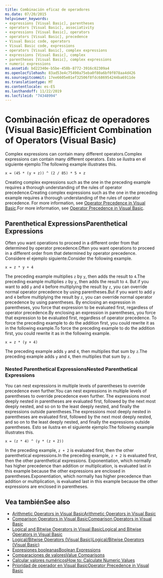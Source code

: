 ```yaml
---
title: Combinación eficaz de operadores
ms.date: 07/20/2015
helpviewer_keywords:
- expressions [Visual Basic], parentheses
- operators [Visual Basic], associativity
- expressions [Visual Basic], operators
- operators [Visual Basic], precedence
- Visual Basic code, operators
- Visual Basic code, expressions
- operators [Visual Basic], complex expressions
- expressions [Visual Basic], complex
- parentheses [Visual Basic], complex expressions
- numeric expressions
ms.assetid: bd22340e-b5be-458b-8772-3916c02309a4
ms.openlocfilehash: 83ad53e4c75490a75eba0f80a6bf0f078aa4d426
ms.sourcegitcommit: 17ee6605e01ef32506f8fdc686954244ba6911de
ms.translationtype: MT
ms.contentlocale: es-ES
ms.lasthandoff: 11/22/2019
ms.locfileid: "74348994"
---
```

# <a name="efficient-combination-of-operators-visual-basic"></a><span data-ttu-id="898cb-102">Combinación eficaz de operadores (Visual Basic)</span><span class="sxs-lookup"><span data-stu-id="898cb-102">Efficient Combination of Operators (Visual Basic)</span></span>
<span data-ttu-id="898cb-103">Complex expressions can contain many different operators.</span><span class="sxs-lookup"><span data-stu-id="898cb-103">Complex expressions can contain many different operators.</span></span> <span data-ttu-id="898cb-104">Esto se ilustra en el siguiente ejemplo:</span><span class="sxs-lookup"><span data-stu-id="898cb-104">The following example illustrates this.</span></span>  
  
 `x = (45 * (y + z)) ^ (2 / 85) * 5 + z`  
  
 <span data-ttu-id="898cb-105">Creating complex expressions such as the one in the preceding example requires a thorough understanding of the rules of operator precedence.</span><span class="sxs-lookup"><span data-stu-id="898cb-105">Creating complex expressions such as the one in the preceding example requires a thorough understanding of the rules of operator precedence.</span></span> <span data-ttu-id="898cb-106">For more information, see [Operator Precedence in Visual Basic](../../../../visual-basic/language-reference/operators/operator-precedence.md).</span><span class="sxs-lookup"><span data-stu-id="898cb-106">For more information, see [Operator Precedence in Visual Basic](../../../../visual-basic/language-reference/operators/operator-precedence.md).</span></span>  
  
## <a name="parenthetical-expressions"></a><span data-ttu-id="898cb-107">Parenthetical Expressions</span><span class="sxs-lookup"><span data-stu-id="898cb-107">Parenthetical Expressions</span></span>  
 <span data-ttu-id="898cb-108">Often you want operations to proceed in a different order from that determined by operator precedence.</span><span class="sxs-lookup"><span data-stu-id="898cb-108">Often you want operations to proceed in a different order from that determined by operator precedence.</span></span> <span data-ttu-id="898cb-109">Considere el ejemplo siguiente.</span><span class="sxs-lookup"><span data-stu-id="898cb-109">Consider the following example.</span></span>  
  
 `x = z * y + 4`  
  
 <span data-ttu-id="898cb-110">The preceding example multiplies `z` by `y`, then adds the result to `4`.</span><span class="sxs-lookup"><span data-stu-id="898cb-110">The preceding example multiplies `z` by `y`, then adds the result to `4`.</span></span> <span data-ttu-id="898cb-111">But if you want to add `y` and `4` before multiplying the result by `z`, you can override normal operator precedence by using parentheses.</span><span class="sxs-lookup"><span data-stu-id="898cb-111">But if you want to add `y` and `4` before multiplying the result by `z`, you can override normal operator precedence by using parentheses.</span></span> <span data-ttu-id="898cb-112">By enclosing an expression in parentheses, you force that expression to be evaluated first, regardless of operator precedence.</span><span class="sxs-lookup"><span data-stu-id="898cb-112">By enclosing an expression in parentheses, you force that expression to be evaluated first, regardless of operator precedence.</span></span> <span data-ttu-id="898cb-113">To force the preceding example to do the addition first, you could rewrite it as in the following example.</span><span class="sxs-lookup"><span data-stu-id="898cb-113">To force the preceding example to do the addition first, you could rewrite it as in the following example.</span></span>  
  
 `x = z * (y + 4)`  
  
 <span data-ttu-id="898cb-114">The preceding example adds `y` and `4`, then multiplies that sum by `z`.</span><span class="sxs-lookup"><span data-stu-id="898cb-114">The preceding example adds `y` and `4`, then multiplies that sum by `z`.</span></span>  
  
### <a name="nested-parenthetical-expressions"></a><span data-ttu-id="898cb-115">Nested Parenthetical Expressions</span><span class="sxs-lookup"><span data-stu-id="898cb-115">Nested Parenthetical Expressions</span></span>  
 <span data-ttu-id="898cb-116">You can nest expressions in multiple levels of parentheses to override precedence even further.</span><span class="sxs-lookup"><span data-stu-id="898cb-116">You can nest expressions in multiple levels of parentheses to override precedence even further.</span></span> <span data-ttu-id="898cb-117">The expressions most deeply nested in parentheses are evaluated first, followed by the next most deeply nested, and so on to the least deeply nested, and finally the expressions outside parentheses.</span><span class="sxs-lookup"><span data-stu-id="898cb-117">The expressions most deeply nested in parentheses are evaluated first, followed by the next most deeply nested, and so on to the least deeply nested, and finally the expressions outside parentheses.</span></span> <span data-ttu-id="898cb-118">Esto se ilustra en el siguiente ejemplo:</span><span class="sxs-lookup"><span data-stu-id="898cb-118">The following example illustrates this.</span></span>  
  
 `x = (z * 4) ^ (y * (z + 2))`  
  
 <span data-ttu-id="898cb-119">In the preceding example, `z + 2` is evaluated first, then the other parenthetical expressions.</span><span class="sxs-lookup"><span data-stu-id="898cb-119">In the preceding example, `z + 2` is evaluated first, then the other parenthetical expressions.</span></span> <span data-ttu-id="898cb-120">Exponentiation, which normally has higher precedence than addition or multiplication, is evaluated last in this example because the other expressions are enclosed in parentheses.</span><span class="sxs-lookup"><span data-stu-id="898cb-120">Exponentiation, which normally has higher precedence than addition or multiplication, is evaluated last in this example because the other expressions are enclosed in parentheses.</span></span>  
  
## <a name="see-also"></a><span data-ttu-id="898cb-121">Vea también</span><span class="sxs-lookup"><span data-stu-id="898cb-121">See also</span></span>

- [<span data-ttu-id="898cb-122">Arithmetic Operators in Visual Basic</span><span class="sxs-lookup"><span data-stu-id="898cb-122">Arithmetic Operators in Visual Basic</span></span>](../../../../visual-basic/programming-guide/language-features/operators-and-expressions/arithmetic-operators.md)
- [<span data-ttu-id="898cb-123">Comparison Operators in Visual Basic</span><span class="sxs-lookup"><span data-stu-id="898cb-123">Comparison Operators in Visual Basic</span></span>](../../../../visual-basic/programming-guide/language-features/operators-and-expressions/comparison-operators.md)
- [<span data-ttu-id="898cb-124">Logical and Bitwise Operators in Visual Basic</span><span class="sxs-lookup"><span data-stu-id="898cb-124">Logical and Bitwise Operators in Visual Basic</span></span>](../../../../visual-basic/programming-guide/language-features/operators-and-expressions/logical-and-bitwise-operators.md)
- [<span data-ttu-id="898cb-125">Logical/Bitwise Operators (Visual Basic)</span><span class="sxs-lookup"><span data-stu-id="898cb-125">Logical/Bitwise Operators (Visual Basic)</span></span>](../../../../visual-basic/language-reference/operators/logical-bitwise-operators.md)
- [<span data-ttu-id="898cb-126">Expresiones booleanas</span><span class="sxs-lookup"><span data-stu-id="898cb-126">Boolean Expressions</span></span>](../../../../visual-basic/programming-guide/language-features/operators-and-expressions/boolean-expressions.md)
- [<span data-ttu-id="898cb-127">Comparaciones de valores</span><span class="sxs-lookup"><span data-stu-id="898cb-127">Value Comparisons</span></span>](../../../../visual-basic/programming-guide/language-features/operators-and-expressions/value-comparisons.md)
- [<span data-ttu-id="898cb-128">Calcular valores numéricos</span><span class="sxs-lookup"><span data-stu-id="898cb-128">How to: Calculate Numeric Values</span></span>](../../../../visual-basic/programming-guide/language-features/operators-and-expressions/how-to-calculate-numeric-values.md)
- [<span data-ttu-id="898cb-129">Prioridad de operador en Visual Basic</span><span class="sxs-lookup"><span data-stu-id="898cb-129">Operator Precedence in Visual Basic</span></span>](../../../../visual-basic/language-reference/operators/operator-precedence.md)
